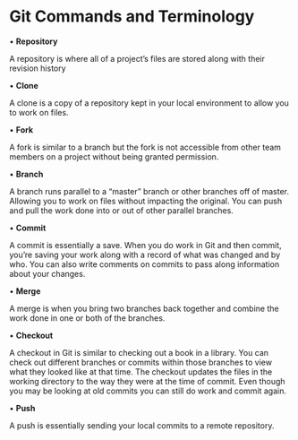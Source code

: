 # Git Commands and Terminology

•   **Repository**

A repository is where all of a project’s files are stored along with their revision history

•   **Clone**

A clone is a copy of a repository kept in your local environment to allow you to work on files.

•   **Fork**

A fork is similar to a branch but the fork is not accessible from other team members on a project without being granted permission.

•   **Branch**

A branch runs parallel to a “master” branch or other branches off of master. Allowing you to work on files without impacting the original. You can push and pull the work done into or out of other parallel branches.

•   **Commit**

A commit is essentially a save. When you do work in Git and then commit, you’re saving your work along with a record of what was changed and by who. You can also write comments on commits to pass along information about your changes.

•   **Merge**

A merge is when you bring two branches back together and combine the work done in one or both of the branches.

•   **Checkout**

A checkout in Git is similar to checking out a book in a library. You can check out different branches or commits within those branches to view what they looked like at that time. The checkout updates the files in the working directory to the way they were at the time of commit. Even though you may be looking at old commits you can still do work and commit again.

•   **Push**

A push is essentially sending your local commits to a remote repository.
